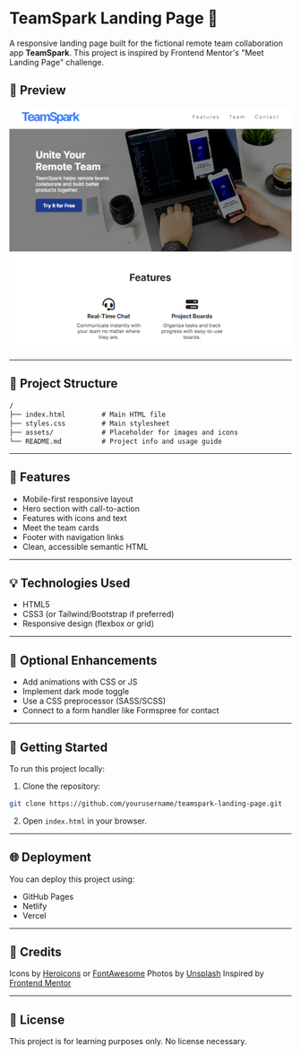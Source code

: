 # TeamSpark Landing Page 🚀

A responsive landing page built for the fictional remote team collaboration app **TeamSpark**. This project is inspired by Frontend Mentor's "Meet Landing Page" challenge.

## 📸 Preview

![Preview](./assets/images/TeamSpark%20Website.png "Preview")

---

## 📁 Project Structure

```
/
├── index.html         # Main HTML file
├── styles.css         # Main stylesheet
├── assets/            # Placeholder for images and icons
└── README.md          # Project info and usage guide
```

---

## 🎯 Features

* Mobile-first responsive layout
* Hero section with call-to-action
* Features with icons and text
* Meet the team cards
* Footer with navigation links
* Clean, accessible semantic HTML

---

## 💡 Technologies Used

* HTML5
* CSS3 (or Tailwind/Bootstrap if preferred)
* Responsive design (flexbox or grid)

---

## 🧩 Optional Enhancements

* Add animations with CSS or JS
* Implement dark mode toggle
* Use a CSS preprocessor (SASS/SCSS)
* Connect to a form handler like Formspree for contact

---

## 🚀 Getting Started

To run this project locally:

1. Clone the repository:

```bash
git clone https://github.com/yourusername/teamspark-landing-page.git
```

2. Open `index.html` in your browser.

---

## 🌐 Deployment

You can deploy this project using:

* GitHub Pages
* Netlify
* Vercel

---

## 🙌 Credits

Icons by [Heroicons](https://heroicons.com) or [FontAwesome](https://fontawesome.com)
Photos by [Unsplash](https://unsplash.com)
Inspired by [Frontend Mentor](https://www.frontendmentor.io)

---

## 📄 License

This project is for learning purposes only. No license necessary.
